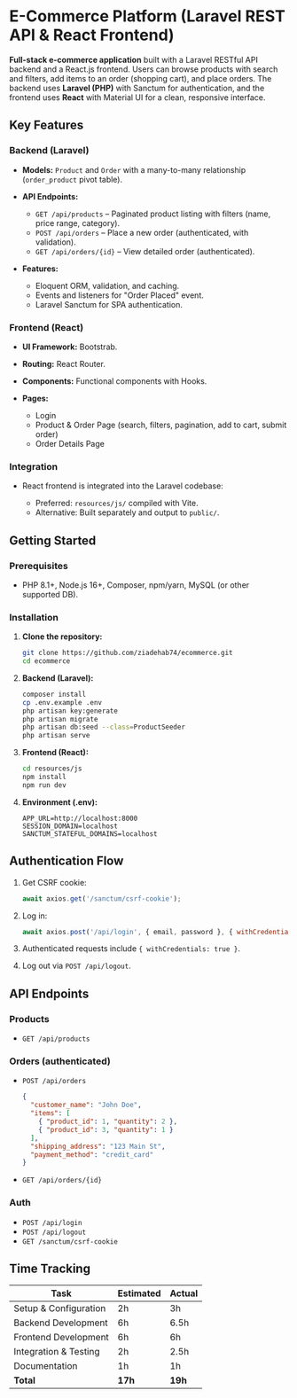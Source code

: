 # E-Commerce Platform (Laravel REST API & React Frontend)

**Full-stack e-commerce application** built with a Laravel RESTful API backend and a React.js frontend. Users can browse products with search and filters, add items to an order (shopping cart), and place orders. The backend uses **Laravel (PHP)** with Sanctum for authentication, and the frontend uses **React** with Material UI for a clean, responsive interface.

## Key Features

### Backend (Laravel)

* **Models:** `Product` and `Order` with a many-to-many relationship (`order_product` pivot table).
* **API Endpoints:**

  * `GET /api/products` – Paginated product listing with filters (name, price range, category).
  * `POST /api/orders` – Place a new order (authenticated, with validation).
  * `GET /api/orders/{id}` – View detailed order (authenticated).
* **Features:**

  * Eloquent ORM, validation, and caching.
  * Events and listeners for "Order Placed" event.
  * Laravel Sanctum for SPA authentication.

### Frontend (React)

* **UI Framework:** Bootstrab.
* **Routing:** React Router.
* **Components:** Functional components with Hooks.
* **Pages:**

  * Login
  * Product & Order Page (search, filters, pagination, add to cart, submit order)
  * Order Details Page

### Integration

* React frontend is integrated into the Laravel codebase:

  * Preferred: `resources/js/` compiled with Vite.
  * Alternative: Built separately and output to `public/`.

## Getting Started

### Prerequisites

* PHP 8.1+, Node.js 16+, Composer, npm/yarn, MySQL (or other supported DB).

### Installation

1. **Clone the repository:**

   ```bash
   git clone https://github.com/ziadehab74/ecommerce.git
   cd ecommerce
   ```

2. **Backend (Laravel):**

   ```bash
   composer install
   cp .env.example .env
   php artisan key:generate
   php artisan migrate
   php artisan db:seed --class=ProductSeeder
   php artisan serve
   ```

3. **Frontend (React):**

   ```bash
   cd resources/js
   npm install
   npm run dev
   ```

4. **Environment (.env):**

   ```dotenv
   APP_URL=http://localhost:8000
   SESSION_DOMAIN=localhost
   SANCTUM_STATEFUL_DOMAINS=localhost
   ```

## Authentication Flow

1. Get CSRF cookie:

   ```js
   await axios.get('/sanctum/csrf-cookie');
   ```
2. Log in:

   ```js
   await axios.post('/api/login', { email, password }, { withCredentials: true });
   ```
3. Authenticated requests include `{ withCredentials: true }`.
4. Log out via `POST /api/logout`.

## API Endpoints

### Products

* `GET /api/products`

### Orders (authenticated)

* `POST /api/orders`

  ```json
  {
    "customer_name": "John Doe",
    "items": [
      { "product_id": 1, "quantity": 2 },
      { "product_id": 3, "quantity": 1 }
    ],
    "shipping_address": "123 Main St",
    "payment_method": "credit_card"
  }
  ```
* `GET /api/orders/{id}`

### Auth

* `POST /api/login`
* `POST /api/logout`
* `GET /sanctum/csrf-cookie`

## Time Tracking

| Task                  | Estimated | Actual  |
| --------------------- | --------- | ------- |
| Setup & Configuration | 2h        | 3h      |
| Backend Development   | 6h        | 6.5h    |
| Frontend Development  | 6h        | 6h      |
| Integration & Testing | 2h        | 2.5h    |
| Documentation         | 1h        | 1h      |
| **Total**             | **17h**   | **19h** |

